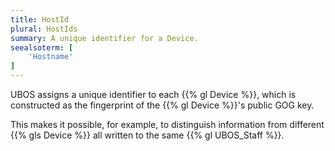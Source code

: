 ```yaml
---
title: HostId
plural: HostIds
summary: A unique identifier for a Device.
seealsoterm: [
    'Hostname'
]
---
```


UBOS assigns a unique identifier to each {{% gl Device %}}, which is
constructed as the fingerprint of the {{% gl Device %}}'s public GOG key.

This makes it possible, for example, to distinguish information from
different {{% gls Device %}} all written to the same {{% gl UBOS_Staff %}}.
